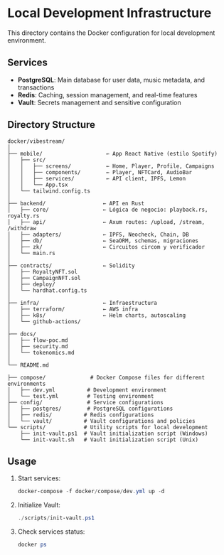 # Local Development Infrastructure

This directory contains the Docker configuration for local development environment.

## Services

- **PostgreSQL**: Main database for user data, music metadata, and transactions
- **Redis**: Caching, session management, and real-time features
- **Vault**: Secrets management and sensitive configuration

## Directory Structure

```
docker/vibestream/
│
├── mobile/                    ← App React Native (estilo Spotify)
│   ├── src/
│   │   ├── screens/           ← Home, Player, Profile, Campaigns
│   │   ├── components/        ← Player, NFTCard, AudioBar
│   │   ├── services/          ← API client, IPFS, Lemon
│   │   └── App.tsx
│   └── tailwind.config.ts
│
├── backend/                  ← API en Rust
│   ├── core/                 ← Lógica de negocio: playback.rs, royalty.rs
│   ├── api/                  ← Axum routes: /upload, /stream, /withdraw
│   ├── adapters/             ← IPFS, Neocheck, Chain, DB
│   ├── db/                   ← SeaORM, schemas, migraciones
│   ├── zk/                   ← Circuitos circom y verificador
│   └── main.rs
│
├── contracts/                ← Solidity
│   ├── RoyaltyNFT.sol
│   ├── CampaignNFT.sol
│   ├── deploy/
│   └── hardhat.config.ts
│
├── infra/                    ← Infraestructura
│   ├── terraform/            ← AWS infra
│   ├── k8s/                  ← Helm charts, autoscaling
│   └── github-actions/
│
├── docs/
│   ├── flow-poc.md
│   ├── security.md
│   └── tokenomics.md
│
└── README.md

├── compose/              # Docker Compose files for different environments
│   ├── dev.yml          # Development environment
│   └── test.yml         # Testing environment
├── config/              # Service configurations
│   ├── postgres/        # PostgreSQL configurations
│   ├── redis/          # Redis configurations
│   └── vault/          # Vault configurations and policies
└── scripts/            # Utility scripts for local development
    ├── init-vault.ps1  # Vault initialization script (Windows)
    └── init-vault.sh   # Vault initialization script (Unix)
```

## Usage

1. Start services:
   ```powershell
   docker-compose -f docker/compose/dev.yml up -d
   ```

2. Initialize Vault:
   ```powershell
   ./scripts/init-vault.ps1
   ```

3. Check services status:
   ```powershell
   docker ps
   ``` 